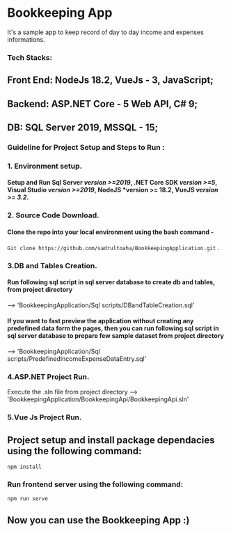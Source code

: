 # Bookkeeping App
It's a sample app to keep record of day to day income and expenses informations.


### Tech Stacks:
## Front End: NodeJs 18.2, VueJs - 3, JavaScript;

## Backend: ASP.NET Core - 5 Web API, C# 9;

## DB: SQL Server 2019, MSSQL - 15;

### Guideline for Project Setup and Steps to Run :

### 1. Environment setup.

#### Setup and Run Sql Server *version >=2019*, .NET Core SDK *version >=5*, Visual Studio *version >=2019*, NodeJS *version >= 18.2, VueJS *version >= 3.2*.

### 2. Source Code Download.

#### Clone the repo into your local environment using the bash command -

``` Git clone https://github.com/sadrultoaha/BookkeepingApplication.git ``` .

### 3.DB and Tables Creation.

#### Run following sql script in sql server database to create db and tables, from project directory 

--> 'BookkeepingApplication/Sql scripts/DBandTableCreation.sql'

#### If you want to fast preview the application without creating any predefined data form the pages, then you can run following sql script in sql server database to prepare few sample dataset from project directory

--> 'BookkeepingApplication/Sql scripts/PredefinedIncomeExpenseDataEntry.sql'

### 4.ASP.NET Project Run.
Execute the .sln file from project directory --> 'BookkeepingApplication/BookkeepingApi/BookkeepingApi.sln'

### 5.Vue Js Project Run.
## Project setup and install package dependacies using the following command:
```
npm install
```
### Run frontend server using the following command:
```
npm run serve
```

## Now you can use the Bookkeeping App :) 

